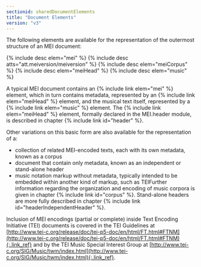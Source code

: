 ```yaml
---
sectionid: sharedDocumentElements
title: "Document Elements"
version: "v3"
---
```


The following elements are available for the representation of the outermost structure
of
an MEI document:



{% include desc elem="mei" %}
{% include desc atts="att.meiversion/meiversion" %}
{% include desc elem="meiCorpus" %}
{% include desc elem="meiHead" %}
{% include desc elem="music" %}




A typical MEI document contains an {% include link elem="mei" %} element, which in turn
contains metadata, represented by an {% include link elem="meiHead" %} element, and the musical
text itself, represented by a {% include link elem="music" %} element. The {% include link elem="meiHead" %} element, formally declared in the MEI.header module, is described in chapter
{% include link id="header" %}.

Other variations on this basic form are also available for the representation of a:

- collection of related MEI-encoded texts, each with its own metadata, known as a corpus
- document that contain only metadata, known as an independent or stand-alone header
- music notation markup without metadata, typically intended to be embedded within another
kind of markup, such as TEIFurther information regarding the organization and encoding of music corpora is given
in
chapter {% include link id="corpus" %}. Stand-alone headers are more fully described in chapter
{% include link id="headerIndependentHeader" %}.

Inclusion of MEI encodings (partial or complete) inside Text Encoding Initiative (TEI)
documents is covered in the TEI Guidelines at [http://www.tei-c.org/release/doc/tei-p5-doc/en/html/FT.html#FTNM](http://www.tei-c.org/release/doc/tei-p5-doc/en/html/FT.html#FTNM){:.link_ref} and by the TEI
Music Special Interest Group at [http://www.tei-c.org/SIG/Music/twm/index.html](http://www.tei-c.org/SIG/Music/twm/index.html){:.link_ref}.

